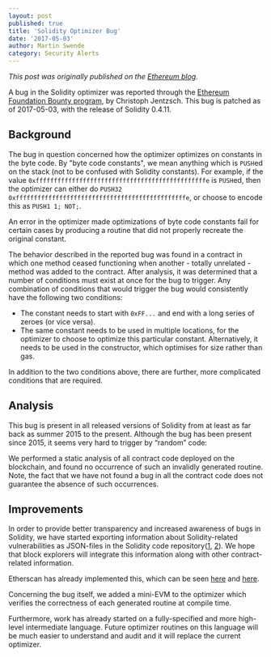 ```yaml
---
layout: post
published: true
title: 'Solidity Optimizer Bug'
date: '2017-05-03'
author: Martin Swende
category: Security Alerts
---
```


_This post was originally published on the [Ethereum blog](https://blog.ethereum.org/2017/05/03/solidity-optimizer-bug/)._

A bug in the Solidity optimizer was reported through the [Ethereum Foundation Bounty program](https://bounty.ethereum.org/), by Christoph Jentzsch. This bug is patched as of 2017-05-03, with the release of Solidity 0.4.11.

## Background

The bug in question concerned how the optimizer optimizes on constants in the byte code. By "byte code constants", we mean anything which is `PUSH`ed on the stack (not to be confused with Solidity constants). For example, if the value `0xfffffffffffffffffffffffffffffffffffffffffffffffe` is `PUSH`ed, then the optimizer can either do `PUSH32 0xfffffffffffffffffffffffffffffffffffffffffffffffe`, or choose to encode this as `PUSH1 1; NOT;`.

An error in the optimizer made optimizations of byte code constants fail for certain cases by producing a routine that did not properly recreate the original constant.

The behavior described in the reported bug was found in a contract in which one method ceased functioning when another - totally unrelated - method was added to the contract. After analysis, it was determined that a number of conditions must exist at once for the bug to trigger. Any combination of conditions that would trigger the bug would consistently have the following two conditions:

- The constant needs to start with `0xFF...` and end with a long series of zeroes (or vice versa).
- The same constant needs to be used in multiple locations, for the optimizer to choose to optimize this particular constant. Alternatively, it needs to be used in the constructor, which optimises for size rather than gas.

In addition to the two conditions above, there are further, more complicated conditions that are required.

## Analysis

This bug is present in all released versions of Solidity from at least as far back as summer 2015 to the present. Although the bug has been present since 2015, it seems very hard to trigger by “random” code:

We performed a static analysis of all contract code deployed on the blockchain, and found no occurrence of such an invalidly generated routine. Note, the fact that we have not found a bug in all the contract code does not guarantee the absence of such occurrences.

## Improvements

In order to provide better transparency and increased awareness of bugs in Solidity, we have started exporting information about Solidity-related vulnerabilities as JSON-files in the Solidity code repository([1](https://github.com/ethereum/solidity/blob/develop/docs/bugs.json), [2](https://github.com/ethereum/solidity/blob/develop/docs/bugs_by_version.json)). We hope that block explorers will integrate this information along with other contract-related information.

Etherscan has already implemented this, which can be seen [here](https://etherscan.io/address/0x83b5c924b74e0dc12386fa110c28faa1efedb07b#code) and [here](https://etherscan.io/contractsVerified).

Concerning the bug itself, we added a mini-EVM to the optimizer which verifies the correctness of each generated routine at compile time.

Furthermore, work has already started on a fully-specified and more high-level intermediate language. Future optimizer routines on this language will be much easier to understand and audit and it will replace the current optimizer.
